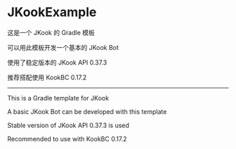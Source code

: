 # JKookExample
这是一个 JKook 的 Gradle 模板

可以用此模板开发一个基本的 JKook Bot

使用了稳定版本的 JKook API 0.37.3

推荐搭配使用 KookBC 0.17.2

---

This is a Gradle template for JKook

A basic JKook Bot can be developed with this template

Stable version of JKook API 0.37.3 is used

Recommended to use with KookBC 0.17.2
